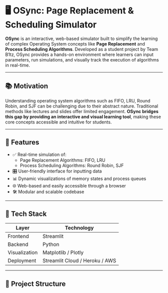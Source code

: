 # 🖥️ OSync: Page Replacement & Scheduling Simulator

**OSync** is an interactive, web-based simulator built to simplify the learning of complex Operating System concepts like **Page Replacement** and **Process Scheduling Algorithms**. Developed as a student project by Team B1tz, OSync provides a hands-on environment where learners can input parameters, run simulations, and visually track the execution of algorithms in real-time.

---

## 📚 Motivation

Understanding operating system algorithms such as FIFO, LRU, Round Robin, and SJF can be challenging due to their abstract nature. Traditional methods like lectures and slides offer limited engagement. **OSync bridges this gap by providing an interactive and visual learning tool**, making these core concepts accessible and intuitive for students.

---

## 🚀 Features

- ✅ Real-time simulation of:
  - Page Replacement Algorithms: FIFO, LRU
  - Process Scheduling Algorithms: Round Robin, SJF
- 🎛️ User-friendly interface for inputting data
- 📊 Dynamic visualizations of memory states and process queues
- 🌐 Web-based and easily accessible through a browser
- 🛠️ Modular and scalable codebase

---

## 🔧 Tech Stack

| Layer       | Technology       |
|-------------|------------------|
| Frontend    | Streamlit        |
| Backend     | Python           |
| Visualization | Matplotlib / Plotly |
| Deployment  | Streamlit Cloud / Heroku / AWS |

---

## 📁 Project Structure

